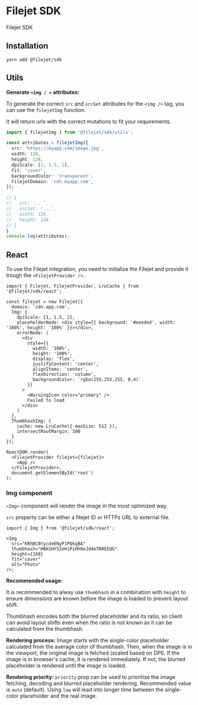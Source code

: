 # Filejet SDK

Filejet SDK

## Installation

```
yarn add @filejet/sdk
```

## Utils

**Generate `<img / >` attributes:**

To generate the correct `src` and `srcSet` attributes for the `<img />` tag, you can use the `filejetImg` function.

It will return urls with the correct mutations to fit your requirements.

```ts
import { filejetImg } from '@filejet/sdk/utils';

const attributes = filejetImg({
  src: 'https://myapp.com/image.jpg',
  width: 128,
  height: 128,
  dpiScale: [1, 1.5, 2],
  fit: 'cover',
  backgroundColor: 'transparent',
  filejetDomain: 'cdn.myapp.com',
});

// {
//   src: '...',
//   srcSet: '...',
//   width: 128,
//   height: 128
// }
}
console.log(attributes);
```

## React

To use the Filejet integration, you need to initialize the Filejet and
provide it trough the `<FilejetProvider />`.

```tsx
import { Filejet, FilejetProvider, LruCache } from '@filejet/sdk/react';

const filejet = new Filejet({
  domain: 'cdn.app.com',
  Img: {
    dpiScale: [1, 1.5, 2],
    placeholderNode: <div style={{ background: '#eeeded', width: '100%', height: '100%' }}></div>,
    errorNode: (
      <div
        style={{
          width: '100%',
          height: '100%',
          display: 'flex',
          justifyContent: 'center',
          alignItems: 'center',
          flexDirection: 'column',
          backgroundColor: `rgba(255,255,255, 0.4)`
        }}
      >
        <WarningIcon color="primary" />
        Failed to load
      </div>
    )
  },
  ThumbhashImg: {
    cache: new LruCache({ maxSize: 512 }),
    intersectRootMargin: 100
  }
});

ReactDOM.render(
  <FilejetProvider filejet={filejet}>
    <App />
  </FilejetProvider>,
  document.getElementById('root')
);
```

### Img component

`<Img>` component will render the image in the most optimized way.

`src` property can be either a filejet ID or HTTPs URL to external file.

```tsx
import { Img } from '@filejet/sdk/react';

<Img
  src="KRhBC0tycdeENyP1PQkgBA"
  thumbhash="HBkSHYSIeHiPiHh8eJd4eTN0EEQG"
  height={168}
  fit="cover"
  alt="Photo"
/>;
```

**Recommended usage:**

It is recommended to alway use `thumbhash` in a combination with `height` to ensure dimensions are known before the image is loaded to prevent layout shift.

Thumbhash encodes both the blurred placeholder and its ratio, so client can avoid layout shifts even when the ratio is not known as it can be calculated from the thumbhash.

**Rendering process:**
Image starts with the single-color placeholder calculated from the average color of thumbhash. Then, when the image is in the viewport, the original image is fetched (scaled based on DPI). If the image is in browser's cache, it is rendered immediately. If not, the blurred placeholder is rendered until the image is loaded.

**Rendering priority:**
`priority` prop can be used to prioritize the image fetching, decoding and blurred placeholder rendering. Recommended value is `auto` (default). Using `low` will lead into longer time between the single-color placeholder and the real image.
